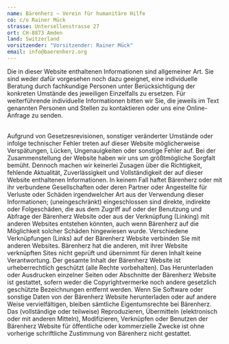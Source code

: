 ```yaml
---
name: Bärenherz – Verein für humanitäre Hilfe
co: c/o Rainer Mück
strasse: Untersellenstrasse 27
ort: CH-8873 Amden
land: Switzerland
vorsitzender: "Vorsitzender: Rainer Mück"
email: info@baerenherz.org
---
```

Die in dieser Website enthaltenen Informationen sind allgemeiner Art. Sie sind weder dafür vorgesehen noch dazu geeignet, eine individuelle Beratung durch fachkundige Personen unter Berücksichtigung der konkreten Umstände des jeweiligen Einzelfalls zu ersetzen. Für weiterführende individuelle Informationen bitten wir Sie, die jeweils im Text genannten Personen und Stellen zu kontaktieren oder uns eine Online-Anfrage zu senden.

\
Aufgrund von Gesetzesrevisionen, sonstiger veränderter Umstände oder infolge technischer Fehler treten auf dieser Website möglicherweise Verspätungen, Lücken, Ungenauigkeiten oder sonstige Fehler auf. Bei der Zusammenstellung der Website haben wir uns um größtmögliche Sorgfalt bemüht. Dennoch machen wir keinerlei Zusagen über die Richtigkeit, fehlende Aktualität, Zuverlässigkeit und Vollständigkeit der auf dieser Website enthaltenen Informationen. In keinem Fall haftet Bärenherz oder mit ihr verbundene Gesellschaften oder deren Partner oder Angestellte für Verluste oder Schäden irgendwelcher Art aus der Verwendung dieser Informationen; (uneingeschränkt) eingeschlossen sind direkte, indirekte oder Folgeschäden, die aus dem Zugriff auf oder der Benutzung und Abfrage der Bärenherz Website oder aus der Verknüpfung (Linking) mit anderen Websites entstehen könnten, auch wenn Bärenherz auf die Möglichkeit solcher Schäden hingewiesen wurde. Verschiedene Verknüpfungen (Links) auf der Bärenherz Website verbinden Sie mit anderen Websites. Bärenherz hat die anderen, mit ihrer Website verknüpften Sites nicht geprüft und übernimmt für deren Inhalt keine Verantwortung. Der gesamte Inhalt der Bärenherz Website ist urheberrechtlich geschützt (alle Rechte vorbehalten). Das Herunterladen oder Ausdrucken einzelner Seiten oder Abschnitte der Bärenherz Website ist gestattet, sofern weder die Copyrightvermerke noch andere gesetzlich geschützte Bezeichnungen entfernt werden. Wenn Sie Software oder sonstige Daten von der Bärenherz Website herunterladen oder auf andere Weise vervielfältigen, bleiben sämtliche Eigentumsrechte bei Bärenherz. Das (vollständige oder teilweise) Reproduzieren, Übermitteln (elektronisch oder mit anderen Mitteln), Modifizieren, Verknüpfen oder Benutzen der Bärenherz Website für öffentliche oder kommerzielle Zwecke ist ohne vorherige schriftliche Zustimmung von Bärenherz nicht gestattet.